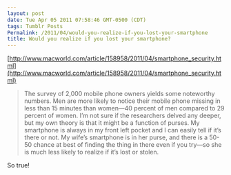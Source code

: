 ```yaml
---
layout: post
date: Tue Apr 05 2011 07:58:46 GMT-0500 (CDT)
tags: Tumblr Posts
Permalink: /2011/04/would-you-realize-if-you-lost-your-smartphone
title: Would you realize if you lost your smartphone?
---
```


[http://www.macworld.com/article/158958/2011/04/smartphone_security.html](http://www.macworld.com/article/158958/2011/04/smartphone_security.html)

> The survey of 2,000 mobile phone owners yields some noteworthy numbers. Men are more likely to notice their mobile phone missing in less than 15 minutes than women—40 percent of men compared to 29 percent of women. I’m not sure if the researchers delved any deeper, but my own theory is that it might be a function of purses. My smartphone is always in my front left pocket and I can easily tell if it’s there or not. My wife’s smartphone is in her purse, and there is a 50-50 chance at best of finding the thing in there even if you try—so she is much less likely to realize if it’s lost or stolen.

So true!
